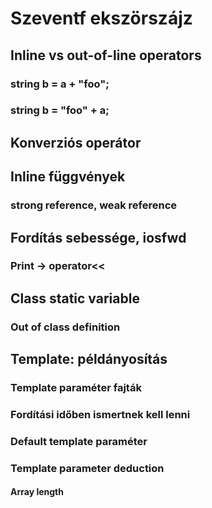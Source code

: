 # Szeventf ekszörszájz

## Inline vs out-of-line operators
### string b = a + "foo";
### string b = "foo" + a;

## Konverziós operátor

## Inline függvények
### strong reference, weak reference

## Fordítás sebessége, iosfwd
### Print -> operator<<

## Class static variable
### Out of class definition

## Template: példányosítás
### Template paraméter fajták
### Fordítási időben ismertnek kell lenni
### Default template paraméter
### Template parameter deduction
#### Array length
